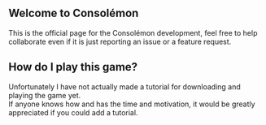 ## Welcome to Consolémon
This is the official page for the Consolémon development, feel free to help collaborate even if it is just reporting an issue or a feature request.

## How do I play this game?
Unfortunately I have not actually made a tutorial for downloading and playing the game yet. <br>
If anyone knows how and has the time and motivation, it would be greatly appreciated if you could add a tutorial. 